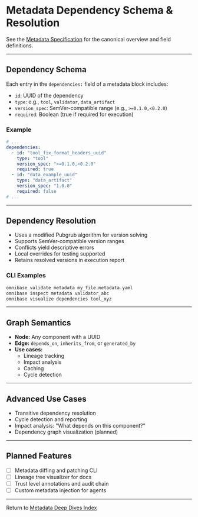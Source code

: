 <!-- === OmniNode:Metadata ===
metadata_version: 0.1.0
protocol_version: 0.1.0
owner: OmniNode Team
copyright: OmniNode Team
schema_version: 0.1.0
name: dependency.md
version: 1.0.0
uuid: 62baff0e-4753-4598-89b1-65cc3040a7ec
author: OmniNode Team
created_at: '2025-05-28T12:40:26.483781'
last_modified_at: '1970-01-01T00:00:00Z'
description: Stamped by MarkdownHandler
state_contract: state_contract://default
lifecycle: active
hash: '0000000000000000000000000000000000000000000000000000000000000000'
entrypoint: markdown://dependency
namespace: markdown://dependency
meta_type: tool

<!-- === /OmniNode:Metadata === -->
# Metadata Dependency Schema & Resolution

See the [Metadata Specification](../metadata.md) for the canonical overview and field definitions.

---

## Dependency Schema

Each entry in the `dependencies:` field of a metadata block includes:
- `id`: UUID of the dependency
- `type`: e.g., `tool`, `validator`, `data_artifact`
- `version_spec`: SemVer-compatible range (e.g., `>=0.1.0,<0.2.0`)
- `required`: Boolean (true if required for execution)

### Example

```yaml
# ...
dependencies:
  - id: "tool_fix_format_headers_uuid"
    type: "tool"
    version_spec: ">=0.1.0,<0.2.0"
    required: true
  - id: "data_example_uuid"
    type: "data_artifact"
    version_spec: "1.0.0"
    required: false
# ...
```

---

## Dependency Resolution

- Uses a modified Pubgrub algorithm for version solving
- Supports SemVer-compatible version ranges
- Conflicts yield descriptive errors
- Local overrides for testing supported
- Retains resolved versions in execution report

### CLI Examples

```bash
omnibase validate metadata my_file.metadata.yaml
omnibase inspect metadata validator_abc
omnibase visualize dependencies tool_xyz
```

---

## Graph Semantics

- **Node:** Any component with a UUID
- **Edge:** `depends_on`, `inherits_from`, or `generated_by`
- **Use cases:**
  - Lineage tracking
  - Impact analysis
  - Caching
  - Cycle detection

---

## Advanced Use Cases

- Transitive dependency resolution
- Cycle detection and reporting
- Impact analysis: "What depends on this component?"
- Dependency graph visualization (planned)

---

## Planned Features

- [ ] Metadata diffing and patching CLI
- [ ] Lineage tree visualizer for docs
- [ ] Trust level annotations and audit chain
- [ ] Custom metadata injection for agents

---

Return to [Metadata Deep Dives Index](index.md)

